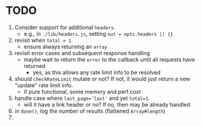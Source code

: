TODO
==== 	

1. Consider support for additional `headers`.
	-	e.g., in `./lib/headers.js`, setting `out = opts.headers || {}`.
2. revisit when `total = 1`
	-	 ensure always returning an `array`
3. revisit error cases and subsequent response handling
	-	maybe wait to return the `error` to the callback until all requests have returned
		-	yes, as this allows any rate limit info to be resolved
4. should `checkRateLimit` mutate or not? If not, it would just return a new "update" rate limit info.
	-	if pure functional, some memory and perf cost
5. handle case where `last_page='last'` and yet `total=1`.
	-	will it have a link header or no? If no, then may be already handled
6. in `done()`, log the number of results (flattened `Array#length`)
7. 